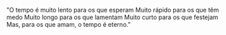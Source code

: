 "O tempo é muito lento para os que esperam
Muito rápido para os que têm medo
Muito longo para os que lamentam
Muito curto para os que festejam
Mas, para os que amam, o tempo é eterno."